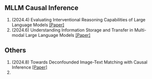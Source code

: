 ## MLLM Causal Inference

1. (2024.4)  Evaluating Interventional Reasoning Capabilities of Large Language Models [[Paper]](https://arxiv.org/abs/2404.05545)
1. (2024.6) Understanding Information Storage and Transfer in Multi-modal Large Language Models [[Paper]](https://arxiv.org/abs/2406.04236)



## Others

1. (2024.8) Towards Deconfounded Image-Text Matching with Causal Inference [[Paper]](https://arxiv.org/pdf/2408.12292)
2. 